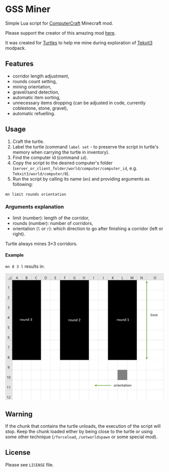 # GSS Miner
Simple Lua script for [ComputerCraft](http://www.computercraft.info/wiki/Main_Page) Minecraft mod.

Please support the creator of this amazing mod [here](https://www.computercraft.info/donate/).

It was created for [Turtles](http://www.computercraft.info/wiki/Turtle) to help me mine during exploration of [Tekxit3](https://www.technicpack.net/modpack/tekxit-3-official-1122.1253751) modpack.

## Features
- corridor length adjustment,
- rounds count setting,
- mining orientation,
- gravel/sand detection,
- automatic item sorting,
- unnecessary items dropping (can be adjusted in code, currently coblestone, stone, gravel),
- automatic refuelling.

## Usage
1. Craft the turtle.
2. Label the turtle (command `label set` - to preserve the script in turtle's memory when carrying the turtle in inventory).
3. Find the computer id (command `id`).
4. Copy the script to the desired computer's folder (`server_or_client_folder/world/computer/computer_id`, e.g. `Tekxit3/world/computer/0`).
5. Run the script by calling its name (`mn`) and providing arguments as following:

`mn limit rounds orientation`

### Arguments explanation

- limit (number): length of the corridor,
- rounds (number): number of corridors,
- orientation (`l` or `r`): which direction to go after finishing a corridor (left or right).

Turtle always mines 3×3 corridors.

#### Example

`mn 8 3 l` results in:

![Example result in Excel](arguments_explanation.png)

## Warning
If the chunk that contains the turtle unloads, the execution of the script will stop. Keep the chunk loaded either by being close to the turtle or using some other technique (`/forceload`, `/setworldspawn` or some special mod).

## License
Please see `LICENSE` file.